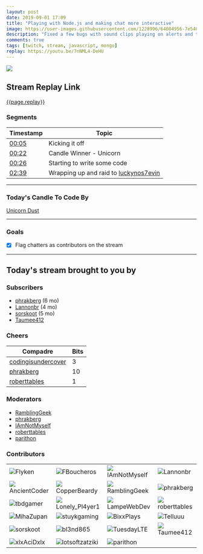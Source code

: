 ```yaml
---
layout: post
date: 2019-09-01 17:09
title: "Playing with Node.js and making chat more interactive"
image: https://user-images.githubusercontent.com/1228996/64084956-7e540480-ccf5-11e9-8ec0-72a0d750574a.png
description: "Fixed a few bugs with sound clips playing on alerts and tracking chat in MongoDB"
comments: true
tags: [twitch, stream, javascript, mongo]
replay: https://youtu.be/7nNML4-DeHU
---
```


<img src="{{page.image}}"/>

## Stream Replay Link

[{{page.replay}}]({{page.replay}})

<!--more-->

### Segments

| Timestamp | Topic
| ---       | ---
| [00:05]({{page.replay}}?t=600)      | Kicking it off          |
| [00:22]({{page.replay}}?t=1324.056) | Candle Winner - Unicorn |
| [00:26]({{page.replay}}?t=1615.302) | Starting to write some code |
| [02:39]({{page.replay}}?t=9578.431) | Wrapping up and raid to [luckynos7evin](https://twitch.tv/luckynos7evin) |

---

### Today's Candle To Code By

[Unicorn Dust](https://amzn.to/320cEn1)

---

### Goals

- [x] Flag chatters as contributors on the stream

---

## Today's stream brought to you by

### Subscribers

- [phrakberg](https://twitch.tv/phrakberg) (6 mo)
- [Lannonbr](https://twitch.tv/lannonbr) (4 mo)
- [sorskoot](https://twitch.tv/sorskoot) (5 mo)
- [Taumee412](https://twitch.tv/taumee412)

### Cheers

| Compadre            | Bits        |
| ---                 | ---         |
| [codingisundercover](https://twitch.tv/codingisundercover) | 3 |
| [phrakberg](https://twitch.tv/phrakberg) | 10 |
| [roberttables](https://twitch.tv/roberttables) | 1 |

### Moderators

- [RamblingGeek](https://twitch.tv/ramblinggeek)
- [phrakberg](https://twitch.tv/phrakberg)
- [IAmNotMyself](https://twitch.tv/iamnotmyself)
- [roberttables](https://twitch.tv/roberttables)
- [parithon](https://twitch.tv/parithon)

### Contributors

<table class="user">
    <tr>
      <td><img class="profile" src="https://static-cdn.jtvnw.net/jtv_user_pictures/908fd818-1fbe-4b44-8633-dfc6bec175c9-profile_image-300x300.png"/><span>Flyken<br/>
      <i class="fab fa-twitch"></i> <i class="fab fa-twitter"></i> <i class="fab fa-github"></i></span></td>
      <td><img class="profile" src="https://static-cdn.jtvnw.net/jtv_user_pictures/3bdd5c96-e43c-4745-b3fc-d969f8f55121-profile_image-300x300.jpeg"/><span>FBoucheros</span></td>
      <td><img class="profile" src="https://static-cdn.jtvnw.net/jtv_user_pictures/20bd3f0a-ce68-4f5c-a9bf-f61b950be3d2-profile_image-300x300.png"/><span>IAmNotMyself</span></td>
      <td><img class="profile" src="https://static-cdn.jtvnw.net/jtv_user_pictures/8e4eab31-0a66-4b1a-a0df-ca962e4a9b8e-profile_image-300x300.jpeg"/><span>Lannonbr</span></td>
    </tr>
    <tr>
<td><img class="profile" src="https://static-cdn.jtvnw.net/jtv_user_pictures/f5373f0e-4fa8-4d90-8303-12c47001c08f-profile_image-300x300.jpeg"/><span>AncientCoder</span></td>
<td><img class="profile" src="https://static-cdn.jtvnw.net/jtv_user_pictures/926c0d6b-bc04-4dba-88a6-915dc6c6bb54-profile_image-300x300.png"/><span>CopperBeardy</span></td>
<td><img class="profile" src="https://static-cdn.jtvnw.net/jtv_user_pictures/a390873e-0dff-4ae6-a798-93c1e9516616-profile_image-300x300.png"/><span>RamblingGeek</span></td>
<td><img class="profile" src="https://static-cdn.jtvnw.net/jtv_user_pictures/3c435956-3fc3-4ccd-bac5-1c4e1671500b-profile_image-300x300.png"/><span>phrakberg</span></td>
    </tr>
    <tr>
<td><img class="profile" src="https://static-cdn.jtvnw.net/jtv_user_pictures/1e60395d-4246-4690-b486-40ebb3c8b00b-profile_image-300x300.png"/><span>tbdgamer</span></td>
<td><img class="profile" src="https://static-cdn.jtvnw.net/jtv_user_pictures/ae01250c-087b-4745-8bff-745731ce30da-profile_image-300x300.png"/><span>Lonely_Pl4yer1</span></td>
<td><img class="profile" src="https://static-cdn.jtvnw.net/jtv_user_pictures/16707a2a-fcac-48ec-b40d-6d6916162dcc-profile_image-300x300.png"/><span>LampeWebDev</span></td>
<td><img class="profile" src="https://static-cdn.jtvnw.net/jtv_user_pictures/6654d342-e3b6-45c4-83fe-32b523bdc7e2-profile_image-300x300.png"/><span>roberttables</span></td>
    </tr>
    <tr>
<td><img class="profile" src="https://static-cdn.jtvnw.net/jtv_user_pictures/7b926973-80d1-4ce5-9f1d-9153390a8d9c-profile_image-300x300.png"/><span>MihaZupan</span></td>
<td><img class="profile" src="https://static-cdn.jtvnw.net/jtv_user_pictures/9b76630d-fce3-46b9-a230-4fb0b20de988-profile_image-300x300.png"/><span>stuykgaming</span></td>
<td><img class="profile" src="https://static-cdn.jtvnw.net/jtv_user_pictures/095ad31c-6075-40b9-ad89-be9a01a0bf58-profile_image-300x300.png"/><span>BixxPlays</span></td>
<td><img class="profile" src="https://static-cdn.jtvnw.net/user-default-pictures/bb97f7e6-f11a-4194-9708-52bf5a5125e8-profile_image-300x300.jpg"/><span>Telluuu</span></td>
    </tr>
    <tr>
<td><img class="profile" src="https://static-cdn.jtvnw.net/jtv_user_pictures/958a22b1-e9e5-4390-8843-98d9def72a35-profile_image-300x300.png"/><span>sorskoot</span></td>
<td><img class="profile" src="https://static-cdn.jtvnw.net/user-default-pictures/bb97f7e6-f11a-4194-9708-52bf5a5125e8-profile_image-300x300.jpg"/><span>bl3nd865</span></td>
<td><img class="profile" src="https://static-cdn.jtvnw.net/jtv_user_pictures/tuesdaylte-profile_image-e422319120e08c90-300x300.jpeg"/><span>TuesdayLTE</span></td>
<td><img class="profile" src="https://static-cdn.jtvnw.net/user-default-pictures/bb97f7e6-f11a-4194-9708-52bf5a5125e8-profile_image-300x300.jpg"/><span>Taumee412</span></td>
    </tr>
    <tr>
<td><img class="profile" src="https://static-cdn.jtvnw.net/jtv_user_pictures/xlxacidxlx-profile_image-c2e051db5e04a5ae-300x300.png"/><span>xlxAciDxlx</span></td>
<td><img class="profile" src="https://static-cdn.jtvnw.net/user-default-pictures/b83b1794-7df9-4878-916c-88c2ad2e4f9f-profile_image-300x300.jpg"/><span>lotsoftzatziki</span></td>
<td><img class="profile" src="https://static-cdn.jtvnw.net/jtv_user_pictures/abd243dc-3790-4a73-b7b4-1269f89ce083-profile_image-300x300.png"/><span>parithon</span></td>
    </tr>
</table>
